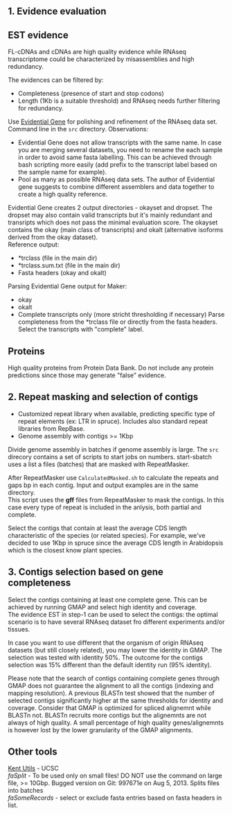 ## 1. Evidence evaluation

## EST evidence
FL-cDNAs and cDNAs are high quality evidence while RNAseq transcriptome could be characterized by misassemblies and high redundancy.      

The evidences can be filtered by: 
- Completeness (presence of start and stop codons)
- Length (1Kb is a suitable threshold)
and RNAseq needs further filtering for redundancy.

Use [Evidential Gene](http://arthropods.eugenes.org/EvidentialGene/evigene/) for polishing and refinement of the RNAseq data set. Command line in the ```src``` directory.
Observations:
- Evidential Gene does not allow transcripts with the same name. In case you are merging several datasets, you need to rename the each sample in order to avoid same fasta labelling. This can be achieved through bash scripting more easily (add prefix to the transcript label based on the sample name for example).            
- Pool as many as possible RNAseq data sets. The author of Evidential gene suggests to combine different assemblers and data together to create a high quality reference.        

Evidential Gene creates 2 output directories - okayset and dropset. The dropset may also contain valid transcripts but it's mainly redundant and transripts which does not pass the minimal evaluation score. The okayset contains the okay (main class of transcripts) and okalt (alternative isoforms derived from the okay dataset).     
Reference output:
- *trclass (file in the main dir)
- *trclass.sum.txt (file in the main dir)
- Fasta headers (okay and okalt)

Parsing Evidential Gene output for Maker:
- okay
- okalt
- Complete transcripts only (more stricht thresholding if necessary)
Parse completeness from the *trclass file or directly from the fasta headers. Select the transcripts with "complete" label.     

## Proteins 
High quality proteins from Protein Data Bank. Do not include any protein predictions since those may generate "false" evidence.         

## 2. Repeat masking and selection of contigs

- Customized repeat library when available, predicting specific type of repeat elements (ex: LTR in spruce). Includes also standard repeat libraries from RepBase.    
- Genome assembly with contigs >= 1Kbp

Divide genome assembly in batches if genome assembly is large. The ```src``` direcory contains a set of scripts to start jobs on numbers. start-sbatch uses a list a files (batches) that are masked with RepeatMasker.    

After RepeatMasker use ```CalculatedMasked.sh``` to calculate the repeats and gaps bp in each contig. Input and output examples are in the same directory.      
This script uses the **gff** files from RepeatMasker to mask the contigs. In this case every type of repeat is included in the anlysis, both partial and complete.         

Select the contigs that contain at least the average CDS length characteristic of the species (or related species). For example, we've decided to use 1Kbp in spruce since the average CDS length in Arabidopsis which is the closest know plant species.      

## 3. Contigs selection based on gene completeness

Select the contigs containing at least one complete gene. This can be achieved by running GMAP and select high identity and coverage.           
The evidence EST in step-1 can be used to select the contigs: the optimal scenario is to have several RNAseq dataset fro different experiments and/or tissues.    

In case you want to use different that the organism of origin RNAseq datasets (but still closely related), you may lower the identity in GMAP. The selection was tested with identity 50%. The outcome for the contigs selection was 15% different than the default identity run (95% identity).         

Please note that the search of contigs containing complete genes through GMAP does not guarantee the alignment to all the contigs (indexing and mapping resolution). A previous BLASTn test showed that the number of selected contigs significantly higher at the same thresholds for identity and coverage. Consider that GMAP is optimized for spliced alignemnt while BLASTn not. BLASTn recruits more contigs but the alignemnts are not always of high quality. A small percentage of high quality genes/alignemnts is however lost by the lower granularity of the GMAP alignments.         

## Other tools

[Kent Utils](https://github.com/ENCODE-DCC/kentUtils/tree/master/src/utils) - UCSC             
*faSplit* - To be used only on small files! DO NOT use the command on large file, >= 10Gbp. Bugged version on Git: 997671e on Aug 5, 2013. Splits files into batches           
*faSomeRecords* - select or exclude fasta entries based on fasta headers in list.     
